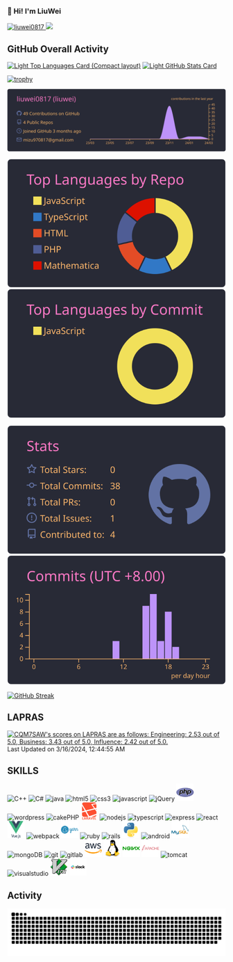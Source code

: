### 👋 Hi! I'm LiuWei

<p align="left"> 
  <a href="https://github.com/liuwei0817/liuwei0817/"　target="_blank" rel="noopener noreferrer">
    <img src="https://komarev.com/ghpvc/?username=liuwei0817" alt="liuwei0817" />
  </a>
  <a href="https://github.com/SuguruOoki"　target="_blank" rel="noopener noreferrer">
    <img height="20" src="https://img.shields.io/github/followers/liuwei0817?label=follow&logo=github&style=flat" />
  </a>
</p>

## GitHub Overall Activity

[![Light Top Languages Card (Compact layout)](https://github-readme-stats.vercel.app/api/top-langs/?username=liuwei0817&langs_count=8&hide=batchfile,dockerfile,m4,makefile,shell&layout=compact&theme=dark&count_private=true)](https://github.com/liuwei0817/github-readme-stats)
[![Light GitHub Stats Card](https://github-readme-stats.vercel.app/api?username=liuwei0817&show_icons=true&count_private=true&theme=dark)](https://github.com/liuwei0817/github-readme-statsy)

[![trophy](https://github-profile-trophy.vercel.app/?username=liuwei0817&theme=gruvbox)](https://github.com/liuwei0817/github-profile-trophy)

[![](https://raw.githubusercontent.com/liuwei0817/liuwei0817/master/profile-summary-card-output/dracula/0-profile-details.svg)](https://github.com/vn7n24fzkq/github-profile-summary-cards)

[![](https://raw.githubusercontent.com/liuwei0817/liuwei0817/master/profile-summary-card-output/dracula/1-repos-per-language.svg)](https://github.com/vn7n24fzkq/github-profile-summary-cards)[![](https://raw.githubusercontent.com/liuwei0817/liuwei0817/master/profile-summary-card-output/dracula/2-most-commit-language.svg)](https://github.com/vn7n24fzkq/github-profile-summary-cards)

[![](https://raw.githubusercontent.com/liuwei0817/liuwei0817/master/profile-summary-card-output/dracula/3-stats.svg)](https://github.com/vn7n24fzkq/github-profile-summary-cards)
[![](https://raw.githubusercontent.com/liuwei0817/liuwei0817/master/profile-summary-card-output/dracula/4-productive-time.svg)](https://github.com/vn7n24fzkq/github-profile-summary-cards)


[![GitHub Streak](http://github-readme-streak-stats.herokuapp.com?user=liuwei0817&theme=dark&hide_border=true&currStreakNum=DD2727)](https://git.io/streak-stats)

## LAPRAS
<!--START_SECTION:lapras-card-->
<p ><a href="https://lapras.com/public/CQM7SAW" target="_blank" rel="noopener noreferrer"><img alt="CQM7SAW's scores on LAPRAS are as follows: Engineering: 2.53 out of 5.0, Business: 3.43 out of 5.0, Influence: 2.42 out of 5.0." src="https://lapras-card-generator.vercel.app/api/svg?e=2.53&b=3.43&i=2.42&b1=%23232323&b2=%236d6d6d&i1=%23212121&i2=%23818181&l=en" width="400" ></a>  
Last Updated on 3/16/2024, 12:44:55 AM</p>
<!--END_SECTION:lapras-card-->

## SKILLS
<p align="left">
  <img src="https://icongr.am/devicon/cplusplus-original.svg" alt="C++" width="40" height="40"/>
  <img src="https://icongr.am/devicon/csharp-original.svg" alt="C#" width="40" height="40"/>
  <img src="https://icongr.am/devicon/java-original.svg" alt="java" width="40" height="40"/>
  <img src="https://icongr.am/devicon/html5-original.svg" alt="html5" width="40" height="40"/>
  <img src="https://icongr.am/devicon/css3-original.svg" alt="css3" width="40" height="40"/>
  <img src="https://icongr.am/devicon/javascript-original.svg" alt="javascript" width="40" height="40"/>
  <img src="https://icongr.am/devicon/jquery-original-wordmark.svg" alt="jQuery" width="40" height="40"/>
  <img src="https://raw.githubusercontent.com/devicons/devicon/9c6bfdb9783cdfe1018666ed76adcfd3eab6fad6/icons/php/php-original.svg" alt="php" width="40" height="40"/>
  <img src="https://icongr.am/devicon/wordpress-original.svg" alt="wordpress" width="40" height="40"/>
  <img src="https://icongr.am/devicon/cakephp-original.svg" alt="cakePHP" width="40" height="40"/>
  <img src="https://raw.githubusercontent.com/devicons/devicon/9c6bfdb9783cdfe1018666ed76adcfd3eab6fad6/icons/laravel/laravel-plain-wordmark.svg" alt="laravel" width="40" height="40"/>
  <img src="https://icongr.am/devicon/nodejs-original.svg" alt="nodejs" width="40" height="40"/>
  <img src="https://icongr.am/devicon/typescript-original.svg" alt="typescript" width="40" height="40"/>
  <img src="https://icongr.am/devicon/express-original.svg" alt="express" width="40" height="40"/>
  <img src="https://icongr.am/devicon/react-original.svg" alt="react" width="40" height="40"/>
  <img src="https://raw.githubusercontent.com/devicons/devicon/9c6bfdb9783cdfe1018666ed76adcfd3eab6fad6/icons/vuejs/vuejs-original-wordmark.svg" alt="vue.js" width="40" height="40"/>
  <img src="https://icongr.am/devicon/webpack-original.svg" alt="webpack" width="40" height="40"/>
  <img src="https://raw.githubusercontent.com/devicons/devicon/9c6bfdb9783cdfe1018666ed76adcfd3eab6fad6/icons/yarn/yarn-original-wordmark.svg" height="40" width="40">
  <img src="https://icongr.am/devicon/ruby-original.svg" alt="ruby" width="40" height="40"/>
  <img src="https://icongr.am/devicon/rails-original-wordmark.svg" alt="rails" width="40" height="40"/>
  <img src="https://raw.githubusercontent.com/devicons/devicon/9c6bfdb9783cdfe1018666ed76adcfd3eab6fad6/icons/python/python-original.svg" alt="python" width="40" height="40"/>
  <img src="https://icongr.am/devicon/android-original.svg" alt="android" width="40" height="40"/>
  <img src="https://raw.githubusercontent.com/devicons/devicon/9c6bfdb9783cdfe1018666ed76adcfd3eab6fad6/icons/mysql/mysql-original-wordmark.svg" alt="mysql" width="40" height="40"/>
  <img src="https://icongr.am/devicon/mongodb-original.svg" alt="mongoDB" width="40" height="40"/>
  <img src="https://www.vectorlogo.zone/logos/git-scm/git-scm-icon.svg" alt="git" width="40" height="40"/>
  <img src="https://icongr.am/devicon/gitlab-original.svg" alt="gitlab" width="40" height="40"/>
  <img src="https://raw.githubusercontent.com/devicons/devicon/9c6bfdb9783cdfe1018666ed76adcfd3eab6fad6/icons/amazonwebservices/amazonwebservices-original-wordmark.svg"   <img src="https://raw.githubusercontent.com/devicons/devicon/9c6bfdb9783cdfe1018666ed76adcfd3eab6fad6/icons/docker/docker-original-wordmark.svg" alt="docker" width="40" height="40"/>
  <img src="https://raw.githubusercontent.com/devicons/devicon/9c6bfdb9783cdfe1018666ed76adcfd3eab6fad6/icons/linux/linux-original.svg" alt="linux" width="40" height="40"/>
  <img src="https://raw.githubusercontent.com/devicons/devicon/9c6bfdb9783cdfe1018666ed76adcfd3eab6fad6/icons/nginx/nginx-original.svg" alt="nginx" width="40" height="40"/>
  <img src="https://raw.githubusercontent.com/devicons/devicon/9c6bfdb9783cdfe1018666ed76adcfd3eab6fad6/icons/apache/apache-line-wordmark.svg" height="40" width="40">
  <img src="https://icongr.am/devicon/tomcat-original.svg" alt="tomcat" width="40" height="40"/>
  <img src="https://icongr.am/devicon/visualstudio-plain.svg" alt="visualstudio" width="40" height="40"/>
  <img src="https://raw.githubusercontent.com/devicons/devicon/9c6bfdb9783cdfe1018666ed76adcfd3eab6fad6/icons/vim/vim-original.svg" height="40" width="40">
  <img src="https://raw.githubusercontent.com/devicons/devicon/9c6bfdb9783cdfe1018666ed76adcfd3eab6fad6/icons/slack/slack-original-wordmark.svg" height="40" width="40">
</p>

## Activity
![github-contribution-grid-snake](https://raw.githubusercontent.com/liuwei0817/liuwei0817/main/img/snake.svg#gh-light-mode-only)
